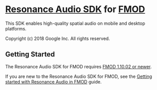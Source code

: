 # [Resonance Audio SDK](//developers.google.com/resonance-audio) for [FMOD](//www.fmod.com/)

This SDK enables high-quality spatial audio on mobile and desktop platforms.

Copyright (c) 2018 Google Inc. All rights reserved.

## Getting Started

The Resonance Audio SDK for FMOD requires
[FMOD 1.10.02 or newer](//www.fmod.com/download).

If you are new to the Resonance Audio SDK for FMOD, see the [Getting started with Resonance Audio in FMOD](//developers.google.com/resonance-audio/develop/fmod/getting-started) guide.
